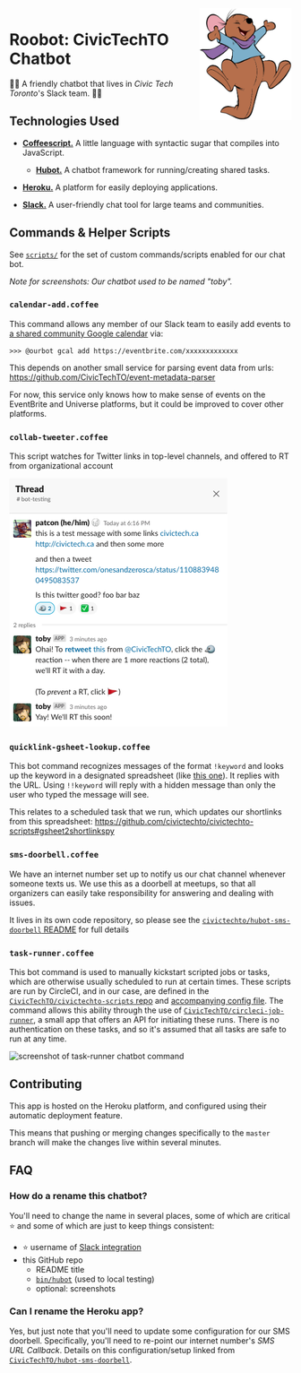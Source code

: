 <img align="right" src="docs/roo-header.png" height="200" />

# Roobot: CivicTechTO Chatbot

:wave::vulcan_salute: A friendly chatbot that lives in _Civic Tech Toronto_'s Slack team. :speech_balloon::robot:

## Technologies Used

- [**Coffeescript.**][coffeescript] A little language with syntactic sugar that compiles into JavaScript.
  - [**Hubot.**][hubot] A chatbot framework for running/creating shared tasks.
- [**Heroku.**][heroku] A platform for easily deploying applications.
- [**Slack.**][slack] A user-friendly chat tool for large teams and communities.

   [hubot]: https://hubot.github.com/
   [coffeescript]: https://coffeescript.org/
   [heroku]: https://www.heroku.com/what
   [slack]: https://slack.com/intl/en-ca/help/articles/115004071768-what-is-slack-

## Commands & Helper Scripts

See [`scripts/`](/scripts) for the set of custom commands/scripts
enabled for our chat bot.

_Note for screenshots: Our chatbot used to be named "toby"._

### `calendar-add.coffee`

This command allows any member of our Slack team to easily add events to
[a shared community Google calendar][2] via:

   [2]: https://link.civictech.ca/calendar

```
>>> @ourbot gcal add https://eventbrite.com/xxxxxxxxxxxxx
```

This depends on another small service for parsing event data from urls:
https://github.com/CivicTechTO/event-metadata-parser

For now, this service only knows how to make sense of events on the
EventBrite and Universe platforms, but it could be improved to cover
other platforms.

### `collab-tweeter.coffee`

This script watches for Twitter links in top-level channels, and offered
to RT from organizational account

![screenshot of chat bot offering to tweet](/docs/collab-tweeter-screenshot.png)


### `quicklink-gsheet-lookup.coffee`

This bot command recognizes messages of the format `!keyword` and looks
up the keyword in a designated spreadsheet (like [this one][3]). It
replies with the URL. Using `!!keyword` will reply with a hidden message
than only the user who typed the message will see.

   [3]: https://link.civictech.ca/shortlinks

This relates to a scheduled task that we run, which updates our
shortlinks from this spreadsheet:
https://github.com/civictechto/civictechto-scripts#gsheet2shortlinkspy

### `sms-doorbell.coffee`

We have an internet number set up to notify us our chat channel whenever
someone texts us. We use this as a doorbell at meetups, so that all
organizers can easily take responsibility for answering and dealing with
issues.

It lives in its own code repository, so please see the
[`civictechto/hubot-sms-doorbell`
README](https://github.com/civictechto/hubot-sms-doorbell#readme) for full details

### `task-runner.coffee`

This bot command is used to manually kickstart scripted jobs or tasks,
which are otherwise usually scheduled to run at certain times. These
scripts are run by CircleCI, and in our case, are defined in the
[`CivicTechTO/civictechto-scripts` repo][5] and [accompanying config
file][6]. The command allows this ability through the use of
[`CivicTechTO/circleci-job-runner`][4], a small app that offers an API
for initiating these runs. There is no authentication on these tasks,
and so it's assumed that all tasks are safe to run at any time.

   [4]: https://github.com/CivicTechTO/circleci-job-runner
   [5]: https://github.com/CivicTechTO/civictechto-scripts
   [6]: https://github.com/CivicTechTO/civictechto-scripts/blob/master/.circleci/config.yml

![screenshot of task-runner chatbot command](https://i.imgur.com/yhO1pjx.png)

## Contributing

This app is hosted on the Heroku platform, and configured using their automatic deployment feature.

This means that pushing or merging changes specifically to the `master` branch will make the changes live within several minutes.

## FAQ

### How do a rename this chatbot?

You'll need to change the name in several places, some of which are
critical :star: and some of which are just to keep things consistent:
- :star: username of [Slack integration](https://civictechto.slack.com/services/B0M281RPA)
- this GitHub repo
  - README title
  - [`bin/hubot`](/bin/hubot) (used to local testing)
  - optional: screenshots

### Can I rename the Heroku app?

Yes, but just note that you'll need to update some configuration for our
SMS doorbell. Specifically, you'll need to re-point our internet
number's _SMS URL Callback_. Details on this configuration/setup linked from
[`CivicTechTO/hubot-sms-doorbell`](https://github.com/CivicTechTO/hubot-sms-doorbell/).

